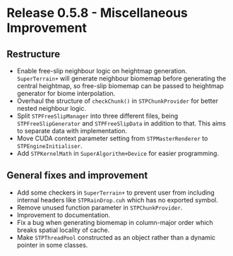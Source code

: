 # Release 0.5.8 - Miscellaneous Improvement

## Restructure

- Enable free-slip neighbour logic on heightmap generation. `SuperTerrain+` will generate neighbour biomemap before generating the central heightmap, so free-slip biomemap can be passed to heightmap generator for biome interpolation.
- Overhaul the structure of `checkChunk()` in `STPChunkProvider` for better nested neighbour logic.
- Split `STPFreeSlipManager` into three different files, being `STPFreeSlipGenerator` and `STPFreeSlipData` in addition to that. This aims to separate data with implementation.
- Move CUDA context parameter setting from `STPMasterRenderer` to `STPEngineInitialiser`.
- Add `STPKernelMath` in `SuperAlgorithm+Device` for easier programming.

## General fixes and improvement

- Add some checkers in `SuperTerrain+` to prevent user from including internal headers like `STPRainDrop.cuh` which has no exported symbol.
- Remove unused function parameter in `STPChunkProvider`.
- Improvement to documentation.
- Fix a bug when generating biomemap in column-major order which breaks spatial locality of cache.
- Make `STPThreadPool` constructed as an object rather than a dynamic pointer in some classes.